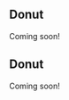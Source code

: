 <!-- --8<-- [start:usage] -->
## Donut
Coming soon!
<!-- ### Simple
=== "dx"

    ```python
    dx.donut(df, ...)
    ```
    ![](../screenshots/plotting_donut_simple1.png)

=== "pd.options.plotting.backend = 'dx'"

    !!! info "Make sure you [enable `dx` as a pandas plotting backend](../plotting/overview.md#enabling-pandas-plotting-backend) first."

    ```python
    df.plot(kind='donut', x='keyword_column', y='integer_column')
    ```
    ![](../screenshots/plotting_donut_simple1_pd.png)

### Customized

=== "dx"

    ```python
    dx.donut(
        df, 
        ...
    )
    ```
    ![](../screenshots/plotting_donut_custom1.png)

=== "pd.options.plotting.backend = 'dx'"

    !!! info "Make sure you [enable `dx` as a pandas plotting backend](../plotting/overview.md#enabling-pandas-plotting-backend) first."

    ```python
    df.plot(
        kind='donut',
        ...
    )
    ```
    ![](../screenshots/plotting_donut_custom1_pd.png) -->

<!-- --8<-- [end:usage] -->

<!-- --8<-- [start:ref] -->
## Donut
Coming soon!
<!-- ::: src.dx.plotting.dex.donut -->
<!-- --8<-- [end:ref] -->